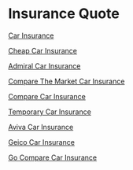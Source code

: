 <h1>Insurance Quote</h1><p><a href="post/car-insurance.md">Car Insurance</a></p>
<p><a href="post/cheap-car-insurance.md">Cheap Car Insurance</a></p>
<p><a href="post/admiral-car-insurance.md">Admiral Car Insurance</a></p>
<p><a href="post/compare-the-market-car-insurance.md">Compare The Market Car Insurance</a></p>
<p><a href="post/compare-car-insurance.md">Compare Car Insurance</a></p>
<p><a href="post/temporary-car-insurance.md">Temporary Car Insurance</a></p>
<p><a href="post/aviva-car-insurance.md">Aviva Car Insurance</a></p>
<p><a href="post/geico-car-insurance.md">Geico Car Insurance</a></p>
<p><a href="post/go-compare-car-insurance.md">Go Compare Car Insurance</a></p>
